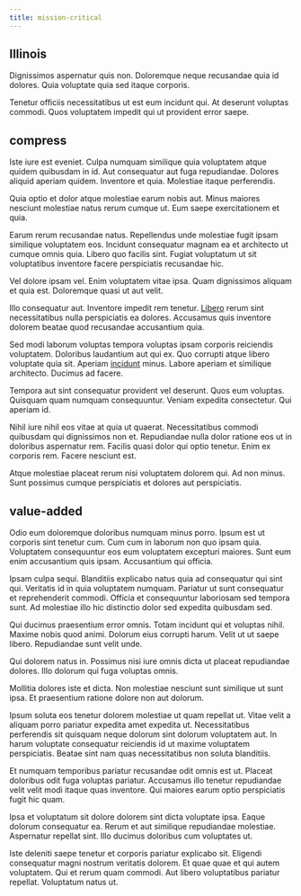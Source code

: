```yaml
---
title: mission-critical
---
```


## Illinois

Dignissimos aspernatur quis non. Doloremque neque recusandae quia id dolores. Quia voluptate quia sed itaque corporis.

Tenetur officiis necessitatibus ut est eum incidunt qui. At deserunt voluptas commodi. Quos voluptatem impedit qui ut provident error saepe.

## compress

Iste iure est eveniet. Culpa numquam similique quia voluptatem atque quidem quibusdam in id. Aut consequatur aut fuga repudiandae. Dolores aliquid aperiam quidem. Inventore et quia. Molestiae itaque perferendis.

Quia optio et dolor atque molestiae earum nobis aut. Minus maiores nesciunt molestiae natus rerum cumque ut. Eum saepe exercitationem et quia.

Earum rerum recusandae natus. Repellendus unde molestiae fugit ipsam similique voluptatem eos. Incidunt consequatur magnam ea et architecto ut cumque omnis quia. Libero quo facilis sint. Fugiat voluptatum ut sit voluptatibus inventore facere perspiciatis recusandae hic.

Vel dolore ipsam vel. Enim voluptatem vitae ipsa. Quam dignissimos aliquam et quia est. Doloremque quasi ut aut velit.

Illo consequatur aut. Inventore impedit rem tenetur. [Libero](/dolore/et/river_mission_critical.md) rerum sint necessitatibus nulla perspiciatis ea dolores. Accusamus quis inventore dolorem beatae quod recusandae accusantium quia.

Sed modi laborum voluptas tempora voluptas ipsam corporis reiciendis voluptatem. Doloribus laudantium aut qui ex. Quo corrupti atque libero voluptate quia sit. Aperiam [incidunt](/facere/odit/place_calculate.md) minus. Labore aperiam et similique architecto. Ducimus ad facere.

Tempora aut sint consequatur provident vel deserunt. Quos eum voluptas. Quisquam quam numquam consequuntur. Veniam expedita consectetur. Qui aperiam id.

Nihil iure nihil eos vitae at quia ut quaerat. Necessitatibus commodi quibusdam qui dignissimos non et. Repudiandae nulla dolor ratione eos ut in doloribus aspernatur rem. Facilis quasi dolor qui optio tenetur. Enim ex corporis rem. Facere nesciunt est.

Atque molestiae placeat rerum nisi voluptatem dolorem qui. Ad non minus. Sunt possimus cumque perspiciatis et dolores aut perspiciatis.

## value-added

Odio eum doloremque doloribus numquam minus porro. Ipsum est ut corporis sint tenetur cum. Cum cum in laborum non quo ipsam quia. Voluptatem consequuntur eos eum voluptatem excepturi maiores. Sunt eum enim accusantium quis ipsam. Accusantium qui officia.

Ipsam culpa sequi. Blanditiis explicabo natus quia ad consequatur qui sint qui. Veritatis id in quia voluptatem numquam. Pariatur ut sunt consequatur et reprehenderit commodi. Officia et consequuntur laboriosam sed tempora sunt. Ad molestiae illo hic distinctio dolor sed expedita quibusdam sed.

Qui ducimus praesentium error omnis. Totam incidunt qui et voluptas nihil. Maxime nobis quod animi. Dolorum eius corrupti harum. Velit ut ut saepe libero. Repudiandae sunt velit unde.

Qui dolorem natus in. Possimus nisi iure omnis dicta ut placeat repudiandae dolores. Illo dolorum qui fuga voluptas omnis.

Mollitia dolores iste et dicta. Non molestiae nesciunt sunt similique ut sunt ipsa. Et praesentium ratione dolore non aut dolorum.

Ipsum soluta eos tenetur dolorem molestiae ut quam repellat ut. Vitae velit a aliquam porro pariatur expedita amet expedita ut. Necessitatibus perferendis sit quisquam neque dolorum sint dolorum voluptatem aut. In harum voluptate consequatur reiciendis id ut maxime voluptatem perspiciatis. Beatae sint nam quas necessitatibus non soluta blanditiis.

Et numquam temporibus pariatur recusandae odit omnis est ut. Placeat doloribus odit fuga voluptas pariatur. Accusamus illo tenetur repudiandae velit velit modi itaque quas inventore. Qui maiores earum optio perspiciatis fugit hic quam.

Ipsa et voluptatum sit dolore dolorem sint dicta voluptate ipsa. Eaque dolorum consequatur ea. Rerum et aut similique repudiandae molestiae. Aspernatur repellat sint. Illo ducimus doloribus cum voluptates ut.

Iste deleniti saepe tenetur et corporis pariatur explicabo sit. Eligendi consequatur magni nostrum veritatis dolorem. Et quae quae et qui autem voluptatem. Qui et rerum quam commodi. Aut libero voluptatibus pariatur repellat. Voluptatum natus ut.
